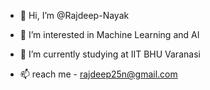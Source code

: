 - 👋 Hi, I’m @Rajdeep-Nayak
- 👀 I’m interested in Machine Learning and AI
- 🌱 I’m currently studying at IIT BHU Varanasi

- 📫 reach me - rajdeep25n@gmail.com 

<!---
Rajdeep-Nayak/Rajdeep-Nayak is a ✨ special ✨ repository because its `README.md` (this file) appears on your GitHub profile.
You can click the Preview link to take a look at your changes.
--->
